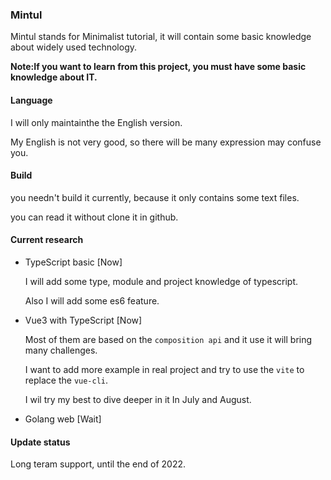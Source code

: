 ### Mintul

Mintul stands for Minimalist tutorial, it will contain some basic knowledge about widely used technology.

**Note:If you want to learn from this project, you must have some basic knowledge about IT.**

#### Language

I will only maintainthe the English version.

My English is not very good, so there will be many expression may confuse you.

#### Build

you needn't build it currently, because it only contains some text files.

you can read it without clone it in github.

#### Current research

* TypeScript basic [Now]

  I will add some type, module and project knowledge of typescript.

  Also I will add some es6 feature.

* Vue3 with TypeScript [Now]

  Most of them are based on the `composition api` and it use it will bring many challenges.

  I want to add more example in real project and try to use the `vite` to replace the `vue-cli`.

  I wil try my best to dive deeper in it In July and August.

* Golang web [Wait]

#### Update status

Long teram support, until the end of 2022.

